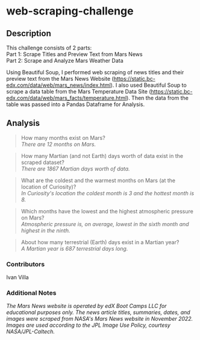 # web-scraping-challenge

## Description
This challenge consists of 2 parts:  
Part 1: Scrape Titles and Preview Text from Mars News  
Part 2: Scrape and Analyze Mars Weather Data  
  
Using Beautiful Soup, I performed web scraping of news titles and their preview text from the Mars News Website (https://static.bc-edx.com/data/web/mars_news/index.html). I also used Beautiful Soup to scrape a data table from the Mars Temperature Data Site (https://static.bc-edx.com/data/web/mars_facts/temperature.html). Then the data from the table was passed into a Pandas Dataframe for Analysis.

## Analysis

>How many months exist on Mars?  
> *There are 12 months on Mars.*  

>How many Martian (and not Earth) days worth of data exist in the scraped dataset?  
> *There are 1867 Martian days worth of data.*  

>What are the coldest and the warmest months on Mars (at the location of Curiosity)?  
>*In Curiosity's location the coldest month is 3 and the hottest month is 8.*  

>Which months have the lowest and the highest atmospheric pressure on Mars?  
>*Atmospheric pressure is, on average, lowest in the sixth month and highest in the ninth.*  

>About how many terrestrial (Earth) days exist in a Martian year?  
>*A Martian year is 687 terrestrial days long.*

### Contributors
Ivan Villa

### Additional Notes
*The Mars News website is operated by edX Boot Camps LLC for educational purposes only. The news article titles, summaries, dates, and images were scraped from NASA's Mars News website in November 2022. Images are used according to the JPL Image Use Policy, courtesy NASA/JPL-Caltech.*